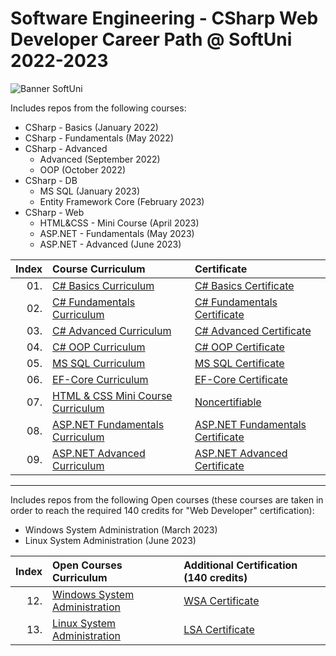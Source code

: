 # Software Engineering - CSharp Web Developer Career Path @ SoftUni 2022-2023 

<p align="centre">
  <img src="https://cdn.discordapp.com/attachments/979101848361377914/1022244283606110228/Softuni_logo_trasparent.png" alt="Banner SoftUni"/>
</p>

Includes repos from the following courses:  
* CSharp - Basics (January 2022)
* CSharp - Fundamentals (May 2022)
* CSharp - Advanced
  * Advanced (September 2022)
  * OOP (October 2022)
* CSharp - DB
  * MS SQL (January 2023)
  * Entity Framework Core (February 2023)
* CSharp - Web
  * HTML&CSS - Mini Course (April 2023)
  * ASP.NET - Fundamentals (May 2023)
  * ASP.NET - Advanced (June 2023)


| Index | Course Curriculum                                                                                       | Certificate
|------:|:--------------------------------------------------------------------------------------------------------| :---
|   01. | [C# Basics Curriculum](https://softuni.bg/courses/programming-basics)                                   | [C# Basics Certificate](https://softuni.bg/certificates/details/124163/4f111e75)
|   02. | [C# Fundamentals Curriculum](https://softuni.bg/courses/programming-fundamentals-csharp-java-js-python) | [C# Fundamentals Certificate](https://softuni.bg/certificates/details/139285/2a887f18)
|   03. | [C# Advanced Curriculum](https://softuni.bg/modules/58/csharp-advanced/1357)                            | [C# Advanced Certificate](https://softuni.bg/certificates/details/143932/ea987587)
|   04. | [C# OOP Curriculum](https://softuni.bg/trainings/3843/csharp-oop-october-2022)                          | [C# OOP Certificate](https://softuni.bg/certificates/details/150719/53829fbc)
|   05. | [MS SQL Curriculum](https://softuni.bg/trainings/3965/ms-sql-january-2023)                              | [MS SQL Certificate](https://softuni.bg/certificates/details/157832/0c96a1b9)
|   06. | [EF-Core Curriculum](https://softuni.bg/trainings/3966/entity-framework-core-february-2023)			  | [EF-Core Certificate](https://softuni.bg/certificates/details/164861/ef7326ac)
|   07. | [HTML & CSS Mini Course Curriculum](https://softuni.bg/trainings/2286/html-css-mini-course)			  | [Noncertifiable]()
|   08. | [ASP.NET Fundamentals Curriculum](https://softuni.bg/trainings/3966/entity-framework-core-february-2023)| [ASP.NET Fundamentals Certificate](https://softuni.bg/certificates/details/175351/3dbfbae1)
|   09. | [ASP.NET Advanced Curriculum](https://softuni.bg/trainings/3966/entity-framework-core-february-2023)	  | [ASP.NET Advanced Certificate]()

---

Includes repos from the following Open courses (these courses are taken in order to reach the required 140 credits for "Web Developer" certification):  
* Windows System Administration (March 2023)
* Linux System Administration (June 2023)

| Index | Open Courses Curriculum																				  | Additional Certification (140 credits)
|------:|:--------------------------------------------------------------------------------------------------------| :---
|   12. | [Windows System Administration](https://softuni.bg/trainings/4082/windows-system-administration-march-2023)| [WSA Certificate](https://softuni.bg/certificates/details/171863/406d88db)
|   13. | [Linux System Administration](https://softuni.bg/trainings/4083/linux-system-administration-june-2023)  | [LSA Certificate](https://softuni.bg/certificates/details/178921/491ce0aa)